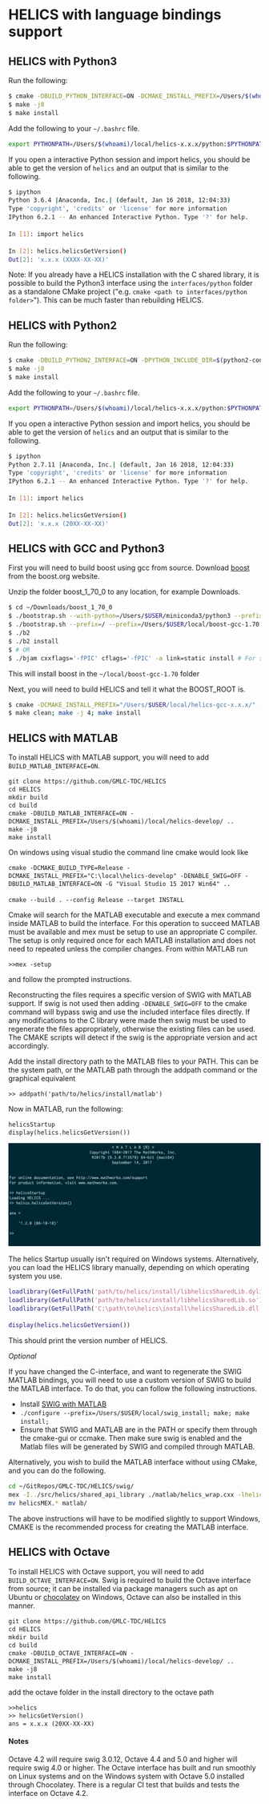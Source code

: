 # HELICS with language bindings support

## HELICS with Python3

Run the following:

```bash
$ cmake -DBUILD_PYTHON_INTERFACE=ON -DCMAKE_INSTALL_PREFIX=/Users/$(whoami)/local/helics-x.x.x/ ..
$ make -j8
$ make install
```

Add the following to your `~/.bashrc` file.

```bash
export PYTHONPATH=/Users/$(whoami)/local/helics-x.x.x/python:$PYTHONPATH
```

If you open a interactive Python session and import helics, you should be able to get the version of `helics` and an output that is similar to the following.

```bash
$ ipython
Python 3.6.4 |Anaconda, Inc.| (default, Jan 16 2018, 12:04:33)
Type 'copyright', 'credits' or 'license' for more information
IPython 6.2.1 -- An enhanced Interactive Python. Type '?' for help.

In [1]: import helics

In [2]: helics.helicsGetVersion()
Out[2]: 'x.x.x (XXXX-XX-XX)'
```

Note: If you already have a HELICS installation with the C shared library, it is possible to build the Python3 interface
using the `interfaces/python` folder as a standalone CMake project ("e.g. `cmake <path to interfaces/python folder>`"). This can be much faster than rebuilding HELICS.

## HELICS with Python2

Run the following:

```bash
$ cmake -DBUILD_PYTHON2_INTERFACE=ON -DPYTHON_INCLUDE_DIR=$(python2-config --prefix)/include/python2.7/ -DPYTHON_LIBRARY=$(python2-config --prefix)/lib/python2.7/libpython2.7.dylib -DCMAKE_INSTALL_PREFIX=/Users/$(whoami)/local/helics-x.x.x/ ..
$ make -j8
$ make install
```

Add the following to your `~/.bashrc` file.

```bash
export PYTHONPATH=/Users/$(whoami)/local/helics-x.x.x/python:$PYTHONPATH
```

If you open a interactive Python session and import helics, you should be able to get the version of `helics` and an output that is similar to the following.

```bash
$ ipython
Python 2.7.11 |Anaconda, Inc.| (default, Jan 16 2018, 12:04:33)
Type 'copyright', 'credits' or 'license' for more information
IPython 6.2.1 -- An enhanced Interactive Python. Type '?' for help.

In [1]: import helics

In [2]: helics.helicsGetVersion()
Out[2]: 'x.x.x (20XX-XX-XX)'

```

## HELICS with GCC and Python3

First you will need to build boost using gcc from source. Download
[boost](http://www.boost.org/users/history/version_1_70_0.html) from the
boost.org website.

Unzip the folder boost_1_70_0 to any location, for example Downloads.

```bash
$ cd ~/Downloads/boost_1_70_0
$ ./bootstrap.sh --with-python=/Users/$USER/miniconda3/python3 --prefix=/usr/local/Cellar/gcc/7.2.0_1/bin/gcc-7
$ ./bootstrap.sh --prefix=/ --prefix=/Users/$USER/local/boost-gcc-1.70
$ ./b2
$ ./b2 install
$ # OR
$ ./bjam cxxflags='-fPIC' cflags='-fPIC' -a link=static install # For static linking
```

This will install boost in the `~/local/boost-gcc-1.70` folder

Next, you will need to build HELICS and tell it what the BOOST_ROOT is.

```bash
$ cmake -DCMAKE_INSTALL_PREFIX="/Users/$USER/local/helics-gcc-x.x.x/" -DBOOST_ROOT="/Users/$USER/local/boost-gcc-1.64" -DBUILD_PYTHON_INTERFACE=ON -DPYTHON_LIBRARY=$(python3-config --prefix)/lib/libpython3.6m.dylib -DPYTHON_INCLUDE_DIR=$(python3-config --prefix)/include/python3.6m -DCMAKE_C_COMPILER=/usr/local/Cellar/gcc/7.2.0_1/bin/gcc-7 -DCMAKE_CXX_COMPILER=/usr/local/Cellar/gcc/7.2.0_1/bin/g++-7 ../
$ make clean; make -j 4; make install
```

## HELICS with MATLAB

To install HELICS with MATLAB support, you will need to add `BUILD_MATLAB_INTERFACE=ON`.

```
git clone https://github.com/GMLC-TDC/HELICS
cd HELICS
mkdir build
cd build
cmake -DBUILD_MATLAB_INTERFACE=ON -DCMAKE_INSTALL_PREFIX=/Users/$(whoami)/local/helics-develop/ ..
make -j8
make install
```

On windows using visual studio the command line cmake would look like

```
cmake -DCMAKE_BUILD_TYPE=Release -DCMAKE_INSTALL_PREFIX="C:\local\helics-develop" -DENABLE_SWIG=OFF -DBUILD_MATLAB_INTERFACE=ON -G "Visual Studio 15 2017 Win64" ..

cmake --build . --config Release --target INSTALL
```

Cmake will search for the MATLAB executable and execute a mex command inside MATLAB to build the interface.
For this operation to succeed MATLAB must be available and mex must be setup to use an appropriate C compiler. The setup is only required once for each MATLAB installation and does not need to repeated unless the compiler changes. From within MATLAB run

```
>>mex -setup
```

and follow the prompted instructions.

Reconstructing the files requires a specific version of SWIG with MATLAB support. If swig is not used then adding `-DENABLE_SWIG=OFF` to the cmake command will bypass swig and use the included interface files directly. If any modifications to the C library were made then swig must be used to regenerate the files appropriately, otherwise the existing files can be used. The CMAKE scripts will detect if the swig is the appropriate version and act accordingly.

Add the install directory path to the MATLAB files to your PATH. This can be the system path, or the MATLAB path through the addpath command or the graphical equivalent

```
>> addpath('path/to/helics/install/matlab')
```

Now in MATLAB, run the following:

```
helicsStartup
display(helics.helicsGetVersion())
```

![](./../img/matlab-success.png)

The helics Startup usually isn't required on Windows systems. Alternatively, you can load the HELICS library manually, depending on which operating system you use.

```matlab
loadlibrary(GetFullPath('path/to/helics/install/libhelicsSharedLib.dylib'));
loadlibrary(GetFullPath('path/to/helics/install/libhelicsSharedLib.so'));
loadlibrary(GetFullPath('C:\path\to\helics\install\helicsSharedLib.dll'));

display(helics.helicsGetVersion())
```

This should print the version number of HELICS.

_Optional_

If you have changed the C-interface, and want to regenerate the SWIG MATLAB bindings, you will need to use a custom version of SWIG to build the MATLAB interface.
To do that, you can follow the following instructions.

- Install [SWIG with MATLAB](https://github.com/jaeandersson/swig/)
- `./configure --prefix=/Users/$USER/local/swig_install; make; make install;`
- Ensure that SWIG and MATLAB are in the PATH or specify them through the cmake-gui or ccmake. Then make sure swig is enabled and the Matlab files will be generated by SWIG and compiled through MATLAB.

Alternatively, you wish to build the MATLAB interface without using CMake, and you can do the following.

```bash
cd ~/GitRepos/GMLC-TDC/HELICS/swig/
mex -I../src/helics/shared_api_library ./matlab/helics_wrap.cxx -lhelicsSharedLib -L/path/to/helics_install/lib/helics/
mv helicsMEX.* matlab/
```

The above instructions will have to be modified slightly to support Windows, CMAKE is the recommended process for creating the MATLAB interface.

## HELICS with Octave

To install HELICS with Octave support, you will need to add `BUILD_OCTAVE_INTERFACE=ON`. Swig is required to build the Octave interface from source; it can be installed via package managers such as apt on Ubuntu or [chocolatey](https://chocolatey.org/packages?q=swig) on Windows, Octave can also be installed in this manner.

```
git clone https://github.com/GMLC-TDC/HELICS
cd HELICS
mkdir build
cd build
cmake -DBUILD_OCTAVE_INTERFACE=ON -DCMAKE_INSTALL_PREFIX=/Users/$(whoami)/local/helics-develop/ ..
make -j8
make install
```

add the octave folder in the install directory to the octave path

```
>>helics
>> helicsGetVersion()
ans = x.x.x (20XX-XX-XX)
```

#### Notes

Octave 4.2 will require swig 3.0.12, Octave 4.4 and 5.0 and higher will require swig 4.0 or higher. The Octave interface has built and run smoothly on Linux systems and on the Windows system with Octave 5.0 installed through Chocolatey. There is a regular CI test that builds and tests the interface on Octave 4.2.
